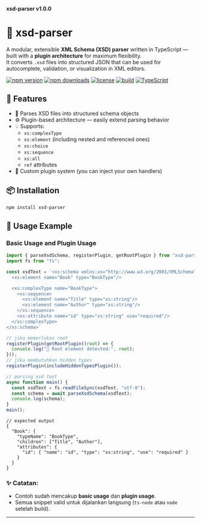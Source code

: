 **xsd-parser v1.0.0**

# 🧩 xsd-parser

A modular, extensible **XML Schema (XSD) parser** written in TypeScript — built with a **plugin architecture** for maximum flexibility.  
It converts `.xsd` files into structured JSON that can be used for autocomplete, validation, or visualization in XML editors.

[![npm version](https://img.shields.io/npm/v/xsd-parser.svg?style=flat-square)](https://www.npmjs.com/package/xsd-parser)
[![npm downloads](https://img.shields.io/npm/dm/xsd-parser.svg?style=flat-square)](https://www.npmjs.com/package/xsd-parser)
[![license](https://img.shields.io/npm/l/xsd-parser.svg?style=flat-square)](https://github.com/ferdisap/xsd-parser/blob/main/LICENSE)
[![build](https://img.shields.io/github/actions/workflow/status/ferdisap/xsd-parser/build.yml?style=flat-square)](https://github.com/ferdisap/xsd-parser/actions)
[![TypeScript](https://img.shields.io/badge/written%20in-TypeScript-blue?style=flat-square)](https://www.typescriptlang.org/)

## 🚀 Features

- 🧠 Parses XSD files into structured schema objects  
- ⚙️ Plugin-based architecture — easily extend parsing behavior  
- 💡 Supports:
  - `xs:complexType`
  - `xs:element` (including nested and referenced ones)
  - `xs:choice`
  - `xs:sequence`
  - `xs:all`
  - `ref` attributes
- 🔌 Custom plugin system (you can inject your own handlers)

## 📦 Installation

```bash
npm install xsd-parser
```

## 🧰 Usage Example

### Basic Usage and Plugin Usage

```ts
import { parseXsdSchema, registerPlugin, getRootPlugin } from "xsd-parser";
import fs from "fs";

const xsdText = `<xs:schema xmlns:xs="http://www.w3.org/2001/XMLSchema">
  <xs:element name="Book" type="BookType"/>

  <xs:complexType name="BookType">
    <xs:sequence>
      <xs:element name="Title" type="xs:string"/>
      <xs:element name="Author" type="xs:string"/>
    </xs:sequence>
    <xs:attribute name="id" type="xs:string" use="required"/>
  </xs:complexType>
</xs:schema>`

// jika memerlukan root
registerPlugin(getRootPlugin((root) => {
  console.log("📘 Root element detected:", root);
}));
// jika membutuhkan hidden types
registerPlugin(includeHiddenTypesPlugin());

// parsing xsd text
async function main() {
  const xsdText = fs.readFileSync(xsdText, "utf-8");
  const schema = await parseXsdSchema(xsdText);
  console.log(schema);
}
main();
```

```
// expected output
{
  "Book": {
    "typeName": "BookType",
    "children": ["Title", "Author"],
    "attributes": {
      "id": { "name": "id", "type": "xs:string", "use": "required" }
    }
  }
}
```

### ✨ Catatan:
- Contoh sudah mencakup **basic usage** dan **plugin usage**.  
- Semua snippet valid untuk dijalankan langsung (`ts-node` atau `node` setelah build).  

---